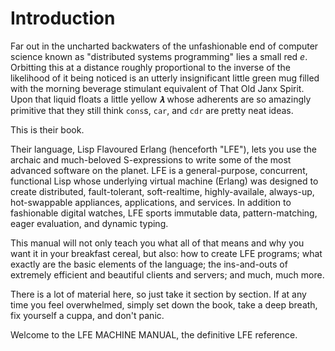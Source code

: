 # Introduction

Far out in the uncharted backwaters of the unfashionable end of computer science known as "distributed systems programming" lies a small red _e_. Orbitting this at a distance roughly proportional to the inverse of the likelihood of it being noticed is an utterly insignificant little green mug filled with the morning beverage stimulant equivalent of That Old Janx Spirit. Upon that liquid floats a little yellow _𝛌_ whose adherents are so amazingly primitive that they still think `cons`s, `car`, and `cdr` are pretty neat ideas.

This is their book.

Their language, Lisp Flavoured Erlang (henceforth "LFE"), lets you use the archaic and much-beloved S-expressions to write some of the most advanced software on the planet. LFE is a general-purpose, concurrent, functional Lisp whose underlying virtual machine (Erlang) was designed to create distributed, fault-tolerant, soft-realtime, highly-availale, always-up, hot-swappable appliances, applications, and services. In addition to fashionable digital watches, LFE sports immutable data, pattern-matching, eager evaluation, and dynamic typing.

This manual will not only teach you what all of that means and why you want it in your breakfast cereal, but also: how to create LFE programs; what exactly are the basic elements of the language; the ins-and-outs of extremely efficient and beautiful clients and servers; and much, much more.

There is a lot of material here, so just take it section by section. If at any time you feel overwhelmed, simply set down the book, take a deep breath, fix yourself a cuppa, and don't panic.

Welcome to the LFE MACHINE MANUAL, the definitive LFE reference.
